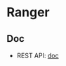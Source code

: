 # Ranger

## Doc

* REST API: [doc](https://cwiki.apache.org/confluence/display/RANGER/REST+APIs+for+Policy+Management)
